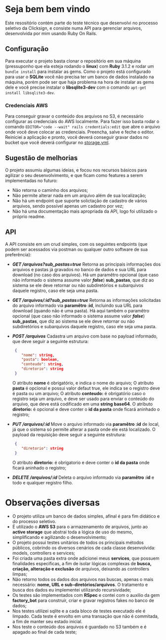 # Seja bem bem vindo

Este resositório contém parte do teste técnico que desenvolvi no processo seletivo da Clicksign, e consiste numa API para gerenciar arquivos, desenvolvida por mim usando Ruby On Rails.

## Configuração

Para executar o projeto basta clonar o repositório em sua máquina (pressuponho que ela esteja rodando o **linux**) com **Ruby** 3.1.2 e rodar um `bundle install` para instalar as gems. Como o projeto está configurado para usar o **SQLite** você não precisa ter um banco de dados instalado na máquina, porém pode ser que haja problema na hora de instalar as gems dele e você precise instalar o **libsqlite3-dev**  com o comando `apt-get install libsqlite3-dev`.

### Credenciais AWS

Para conseguir gravar o conteúdo dos arquivos no S3, é necessário configurar as credenciais do AWS localmente. Para fazer isso basta rodar o comando `EDITOR="code --wait" rails credentials:edit` que abre o arquivo onde você deve colocar as credenciais. Preencha, salve e feche o editor. Reiniciei a aplicação e pronto, você deverá conseguir gravar dados no bucket que você deverá configurar no [storage.yml](https://github.com/danielarrais/ruby-file-system-api/blob/main/config/storage.yml).

## Sugestão de melhorias

O projeto assumiu algumas ideias, e focou nos recursos básicos para agilizar o seu desenvolvimento, e que ficam como features a serem implementadas no futuro:
* Não retorna o caminho dos arquivos;
* Não permite alterar nada em um arquivo além de sua localização;
* Não há um endpoint que suporte solictação de cadastro de vários arquivos, sendo possível apenas um cadastro por vez;
* Não há uma documentação mais apropriada da API, logo foi utilizado o próprio readme.

## API
A API consiste em um crud simples, com os seguintes endpoints (que podem ser acessados via postman ou qualquer outro software de sua preferência):

- ***GET /arquivos?sub_pastas=true***
  Retorna as principais informações dos arquivos e pastas já gravados no banco de dados e sua URL para download (no caso dos arquivos). Há um paramêtro opcional (que caso não informado o sistema assume valor ***false***)  **sub_pastas**, que diz ao sistema se ele deve retornar ou não subdiretórios e subarquivos daquele registro, caso ele seja uma pasta.

- ***GET /arquivos/:id?sub_pastas=true***
  Retorna as informações solicitadas do arquivo informado via **paramêtro :id**, incluindo sua URL para download (quando não é uma pasta). Há aqui também o paramêtro opcional (que caso não informado o sistema assume valor ***false***)   **sub_pastas**, que diz ao sistema se ele deve retornar ou não subdiretórios e subarquivos daquele registro, caso ele seja uma pasta.

- ***POST /arquivos***
  Cadastra um arquivo com base no payload informado, que deve seguir a seguinte estrutura:

  ```JSON
   {
      "nome": string, 
      "pasta": boolean,
      "conteudo": string,
      "diretorio": string
   }
  ```
  O atributo **nome** é obrigatório, e indica o nome do arquivo;
  O atributo **pasta** é  opcional e possui valor defaut true, ele indica se o registro deve é pasta ou um arquivo;
  O atributo **conteudo:** é obrigatório caso o registro seja um arquivo, e deve ser usado para enviar o conteúdo do arquivo, que deve está codificado em uma **string base64**.
  O atributo **diretorio:** é opcional e deve conter o **id da pasta** onde ficará aninhado o registro;

- ***PUT /arquivos/:id***
  Move o arquivo informado via **paramêtro :id** de local, já que o sistema só permite alterar a pasta onde ele está localizado. O payload da requisição deve seguir a seguinte estrutura:
  ```JSON
   {
      "diretorio": string
   }
  ```
  O atributo **diretorio:** é obrigatorio e deve conter o **id da pasta** onde ficará aninhado o registro;

- ***DELETE /arquivos/:id***
  Deleta o arquivo informado via **paramêtro :id** e todo e qualquer registro filho.

# Observações diversas
* O projeto utiliza um banco de dados simples, afinal é para fim didático e do processo seletivo.
* É utilizado o **AWS S3** para o armazenamento de arquivos, junto ao **active storage** que abstrai toda a lógica de uso do mesmo, simplificando e agilizando o desenvolvimento;
* O projeto possui testes unitários de todos os principais métodos públicos, cobrindo os diversos cenários de cada classe desenvolvida: models, controllers e services;
* Foi criada uma pasta extra onde adicionei meus **services**, que possuem finalidades especificas, a fim de isolar lógicas  complexas de **busca, criação, alteração e exclusão** de arquivos, deixando as controllers limpas;
* Não retorno todos os dados dos arquivos nas buscas, apenas o mais necessário: **nome, URL e sub-diretórios/arquivos**. O tratamento e busca dos dados eu implementei utilizando recursividade;
* Os testes são implementados com **RSpec** e contei com o auxilio da gem **factory_bot** para construir, criar e gravar registros fakes no banco de dados;
* Nos testes utilizei sqlite e a cada bloco de testes executado ele é limpado. Cada teste é envolto em uma transação que não é commitada, a fim de manter seu estado inicial.
* Nos teste o conteúdo dos arquivos é guardado no S3 também e é apagado ao final de cada teste;


